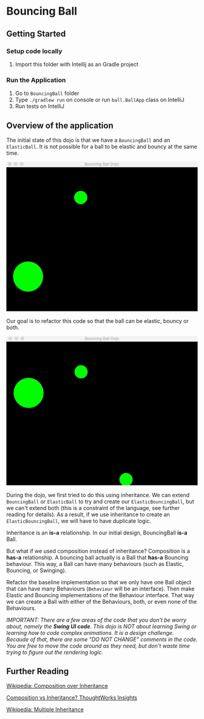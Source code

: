 # Bouncing Ball


## Getting Started

### Setup code locally
1. Import this folder with Intellij as an Gradle project

### Run the Application
1. Go to `BouncingBall` folder
2. Type ```./gradlew run``` on console or run `ball.BallApp` class on IntelliJ
3. Run tests on IntelliJ

## Overview of the application

The initial state of this dojo is that we have a `BouncingBall` and an `ElasticBall`. It is not possible for a ball to be elastic and bouncy at the same time.

![](existing.gif)

Our goal is to refactor this code so that the ball can be elastic, bouncy or both.

![](new.gif)

During the dojo, we first tried to do this using inheritance. We can extend `BouncingBall` or `ElasticBall` to try and create our `ElasticBouncingBall`, but we can't extend both (this is a constraint of the language, see further reading for details). As a result, if we use inheritance to create an `ElasticBouncingBall`, we will have to have duplicate logic.

Inheritance is an __is-a__ relationship. In our initial design, BouncingBall __is-a__ Ball.

But what if we used composition instead of inheritance? Composition is a __has-a__ relationship. A bouncing ball actually is a Ball that __has-a__ Bouncing behaviour. This way, a Ball can have many behaviours (such as Elastic, Bouncing, or Swinging).

Refactor the baseline implementation so that we only have one Ball object that can have many Behaviours (`Behaviour` will be an interface). Then make Elastic and Bouncing implementations of the Behaviour interface. That way we can create a Ball with either of the Behaviours, both, or even none of the Behaviours.

*IMPORTANT: There are a few areas of the code that you don't be worry about, namely the __Swing UI code__. This dojo is NOT about learning Swing or learning how to code complex animations. It is a design challenge. Becaude of that, there are some "DO NOT CHANGE" comments in the code. You are free to move the code around as they need, but don't waste time trying to figure out the rendering logic.*

## Further Reading

[Wikipedia: Composition over Inheritance](https://en.wikipedia.org/wiki/Composition_over_inheritance)

[Composition vs Inheritance? ThoughtWorks Insights](https://www.thoughtworks.com/insights/blog/composition-vs-inheritance-how-choose)

[Wikipedia: Multiple Inheritance](https://en.wikipedia.org/wiki/Multiple_inheritance)
